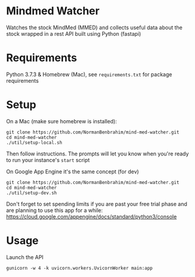# Mindmed Watcher

Watches the stock MindMed (MMED) and collects useful data about the stock wrapped in a rest API built using Python (fastapi)

# Requirements

Python 3.7.3 & Homebrew (Mac), see `requirements.txt` for package requirements

# Setup

On a Mac (make sure homebrew is installed):

```
git clone https://github.com/NormanBenbrahim/mind-med-watcher.git
cd mind-med-watcher
./util/setup-local.sh
```
Then follow instructions. The prompts will let you know when you're ready to run your instance's `start` script

On Google App Engine it's the same concept (for dev)
```
git clone https://github.com/NormanBenbrahim/mind-med-watcher.git
cd mind-med-watcher
./util/setup-dev.sh
```

Don't forget to set spending limits if you are past your free trial phase and are planning to use this app for a while: https://cloud.google.com/appengine/docs/standard/python3/console

# Usage 

Launch the API

```
gunicorn -w 4 -k uvicorn.workers.UvicornWorker main:app
```